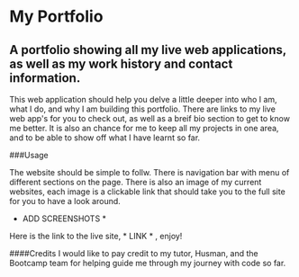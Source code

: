 # My Portfolio

## A portfolio showing all my live web applications, as well as my work history and contact information.

This web application should help you delve a little deeper into who I am, what I do, and why I am building this portfolio.
There are links to my live web app's for you to check out, as well as a breif bio section to get to know me better. It is also an chance for me to keep all my projects in one area, and to be able to show off what I have learnt so far.

###Usage

The website should be simple to follw. There is navigation bar with menu of different sections on the page. There is also an image of my current websites, each image is a clickable link that should take you to the full site for you to have a look around.

* ADD SCREENSHOTS *


Here is the link to the live site, * LINK * , enjoy!

####Credits
I would like to pay credit to my tutor, Husman, and the Bootcamp team for helping guide me through my journey with code so far.
